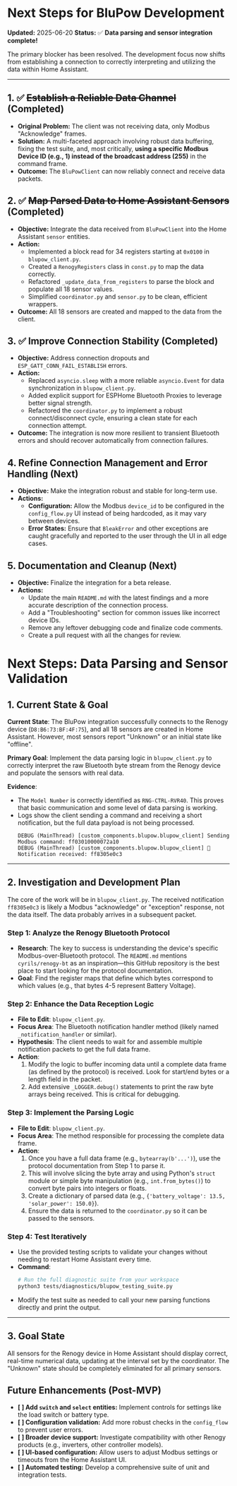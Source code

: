 # Next Steps for BluPow Development

**Updated:** 2025-06-20
**Status:** ✅ **Data parsing and sensor integration complete!**

The primary blocker has been resolved. The development focus now shifts from establishing a connection to correctly interpreting and utilizing the data within Home Assistant.

---

## 1. ✅ ~~Establish a Reliable Data Channel~~ (Completed)

- **Original Problem:** The client was not receiving data, only Modbus "Acknowledge" frames.
- **Solution:** A multi-faceted approach involving robust data buffering, fixing the test suite, and, most critically, **using a specific Modbus Device ID (e.g., 1) instead of the broadcast address (255)** in the command frame.
- **Outcome:** The `BluPowClient` can now reliably connect and receive data packets.

## 2. ✅ ~~Map Parsed Data to Home Assistant Sensors~~ (Completed)

- **Objective:** Integrate the data received from `BluPowClient` into the Home Assistant `sensor` entities.
- **Action:**
  - Implemented a block read for 34 registers starting at `0x0100` in `blupow_client.py`.
  - Created a `RenogyRegisters` class in `const.py` to map the data correctly.
  - Refactored `_update_data_from_registers` to parse the block and populate all 18 sensor values.
  - Simplified `coordinator.py` and `sensor.py` to be clean, efficient wrappers.
- **Outcome:** All 18 sensors are created and mapped to the data from the client.

## 3. ✅ Improve Connection Stability (Completed)

- **Objective:** Address connection dropouts and `ESP_GATT_CONN_FAIL_ESTABLISH` errors.
- **Action:**
  - Replaced `asyncio.sleep` with a more reliable `asyncio.Event` for data synchronization in `blupow_client.py`.
  - Added explicit support for ESPHome Bluetooth Proxies to leverage better signal strength.
  - Refactored the `coordinator.py` to implement a robust connect/disconnect cycle, ensuring a clean state for each connection attempt.
- **Outcome:** The integration is now more resilient to transient Bluetooth errors and should recover automatically from connection failures.

## 4. Refine Connection Management and Error Handling (Next)

- **Objective:** Make the integration robust and stable for long-term use.
- **Actions:**
    - **Configuration:** Allow the Modbus `device_id` to be configured in the `config_flow.py` UI instead of being hardcoded, as it may vary between devices.
    - **Error States:** Ensure that `BleakError` and other exceptions are caught gracefully and reported to the user through the UI in all edge cases.

## 5. Documentation and Cleanup (Next)

- **Objective:** Finalize the integration for a beta release.
- **Actions:**
    - Update the main `README.md` with the latest findings and a more accurate description of the connection process.
    - Add a "Troubleshooting" section for common issues like incorrect device IDs.
    - Remove any leftover debugging code and finalize code comments.
    - Create a pull request with all the changes for review.

# Next Steps: Data Parsing and Sensor Validation

## 1. Current State & Goal

**Current State**: The BluPow integration successfully connects to the Renogy device (`D8:B6:73:BF:4F:75`), and all 18 sensors are created in Home Assistant. However, most sensors report "Unknown" or an initial state like "offline".

**Primary Goal**: Implement the data parsing logic in `blupow_client.py` to correctly interpret the raw Bluetooth byte stream from the Renogy device and populate the sensors with real data.

**Evidence**:
- The `Model Number` is correctly identified as `RNG-CTRL-RVR40`. This proves that basic communication and some level of data parsing is working.
- Logs show the client sending a command and receiving a short notification, but the full data payload is not being processed.
  ```
  DEBUG (MainThread) [custom_components.blupow.blupow_client] Sending Modbus command: ff03010000072a10
  DEBUG (MainThread) [custom_components.blupow.blupow_client] 📨 Notification received: ff8305e0c3
  ```

---

## 2. Investigation and Development Plan

The core of the work will be in `blupow_client.py`. The received notification `ff8305e0c3` is likely a Modbus "acknowledge" or "exception" response, not the data itself. The data probably arrives in a subsequent packet.

### Step 1: Analyze the Renogy Bluetooth Protocol
- **Research**: The key to success is understanding the device's specific Modbus-over-Bluetooth protocol. The `README.md` mentions `cyrils/renogy-bt` as an inspiration—this GitHub repository is the best place to start looking for the protocol documentation.
- **Goal**: Find the register maps that define which bytes correspond to which values (e.g., that bytes 4-5 represent Battery Voltage).

### Step 2: Enhance the Data Reception Logic
- **File to Edit**: `blupow_client.py`.
- **Focus Area**: The Bluetooth notification handler method (likely named `_notification_handler` or similar).
- **Hypothesis**: The client needs to wait for and assemble multiple notification packets to get the full data frame.
- **Action**:
    1.  Modify the logic to buffer incoming data until a complete data frame (as defined by the protocol) is received. Look for start/end bytes or a length field in the packet.
    2.  Add extensive `_LOGGER.debug()` statements to print the raw byte arrays being received. This is critical for debugging.

### Step 3: Implement the Parsing Logic
- **File to Edit**: `blupow_client.py`.
- **Focus Area**: The method responsible for processing the complete data frame.
- **Action**:
    1.  Once you have a full data frame (e.g., `bytearray(b'...')`), use the protocol documentation from Step 1 to parse it.
    2.  This will involve slicing the byte array and using Python's `struct` module or simple byte manipulation (e.g., `int.from_bytes()`) to convert byte pairs into integers or floats.
    3.  Create a dictionary of parsed data (e.g., `{'battery_voltage': 13.5, 'solar_power': 150.0}`).
    4.  Ensure the data is returned to the `coordinator.py` so it can be passed to the sensors.

### Step 4: Test Iteratively
- Use the provided testing scripts to validate your changes without needing to restart Home Assistant every time.
- **Command**:
  ```bash
  # Run the full diagnostic suite from your workspace
  python3 tests/diagnostics/blupow_testing_suite.py
  ```
- Modify the test suite as needed to call your new parsing functions directly and print the output.

---

## 3. Goal State

All sensors for the Renogy device in Home Assistant should display correct, real-time numerical data, updating at the interval set by the coordinator. The "Unknown" state should be completely eliminated for all primary sensors. 

## Future Enhancements (Post-MVP)

- **[ ] Add `switch` and `select` entities:** Implement controls for settings like the load switch or battery type.
- **[ ] Configuration validation:** Add more robust checks in the `config_flow` to prevent user errors.
- **[ ] Broader device support:** Investigate compatibility with other Renogy products (e.g., inverters, other controller models).
- **[ ] UI-based configuration:** Allow users to adjust Modbus settings or timeouts from the Home Assistant UI.
- **[ ] Automated testing:** Develop a comprehensive suite of unit and integration tests. 